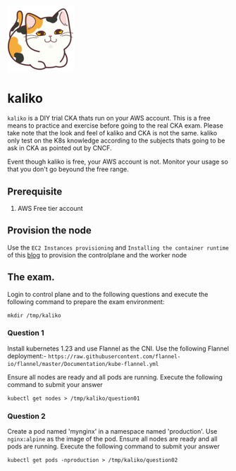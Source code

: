 <img src="img/imgbin_calico-cat.png" width=30% height=30%>
<!--- https://imgbin.com/png/teExm7p4/calico-cat-%E9%A6%99%E7%AE%B1%E5%BA%A7%E3%82%8A-illustrator-png --->

# kaliko
`kaliko` is a DIY trial CKA thats run on your AWS account. This is a free means to practice and exercise before going to the real CKA exam. Please take note that the look and feel of kaliko and CKA is not the same. kaliko only test on the K8s knowledge according to the subjects thats going to be ask in CKA as pointed out by CNCF. 

Event though kaliko is free, your AWS account is not. Monitor your usage so that you don't go beyound the free range. 

## Prerequisite
1. AWS Free tier account


## Provision the node
Use the `EC2 Instances provisioning` and `Installing the container runtime` of this [blog](https://www.endpointdev.com/blog/2022/10/kubernetes-from-the-ground-up-with-aws-ec2/) to provision the controlplane and the worker node

## The exam.
Login to control plane and to the following questions and execute the following command to prepare the exam environment:
```
mkdir /tmp/kaliko
```

### Question 1
Install kubernetes 1.23 and use Flannel as the CNI. Use the following Flannel deployment:- 
`https://raw.githubusercontent.com/flannel-io/flannel/master/Documentation/kube-flannel.yml`

Ensure all nodes are ready and all pods are running. Execute the following command to submit your answer
```
kubectl get nodes > /tmp/kaliko/question01
```

### Question 2
Create a pod named 'mynginx' in a namespace named 'production'. Use `nginx:alpine` as the image of the pod.
Ensure all nodes are ready and all pods are running. Execute the following command to submit your answer
```
kubectl get pods -nproduction > /tmp/kaliko/question02
```



